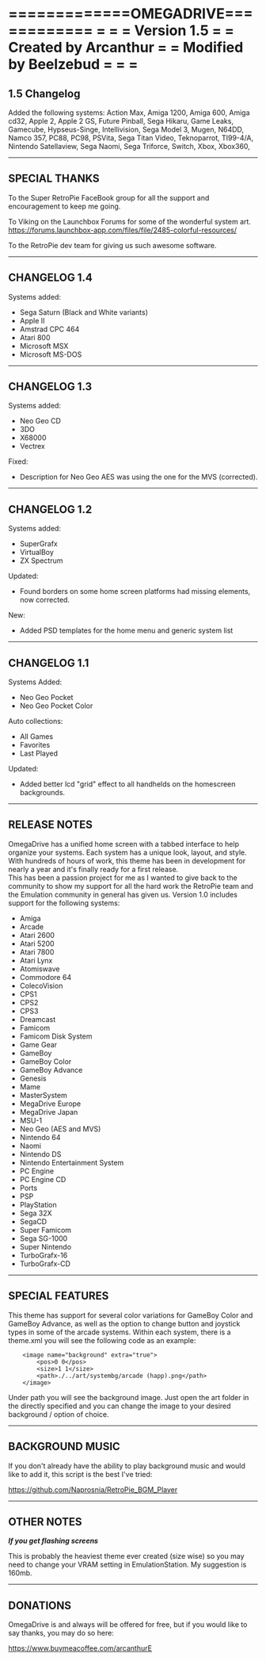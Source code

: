 

=============OMEGADRIVE============
=			  	  				  =
=           Version 1.5           =
=       Created by Arcanthur      =
=	Modified by Beelzebud	  =
=				  				  =
===================================

1.5 Changelog
-----------------------------------
Added the following systems:
Action Max,
Amiga 1200,
Amiga 600,
Amiga cd32,
Apple 2,
Apple 2 GS,
Future Pinball,
Sega Hikaru,
Game Leaks,
Gamecube,
Hypseus-Singe,
Intellivision,
Sega Model 3,
Mugen,
N64DD,
Namco 357,
PC88,
PC98,
PSVita,
Sega Titan Video,
Teknoparrot,
TI99-4/A,
Nintendo Satellaview,
Sega Naomi,
Sega Triforce,
Switch,
Xbox,
Xbox360,



-----------------------------------
SPECIAL THANKS
-----------------------------------

To the Super RetroPie FaceBook group for all the support and encouragement to keep me going.

To Viking on the Launchbox Forums for some of the wonderful system art.
https://forums.launchbox-app.com/files/file/2485-colorful-resources/

To the RetroPie dev team for giving us such awesome software.

-----------------------------------
CHANGELOG 1.4
-----------------------------------

Systems added:

- Sega Saturn (Black and White variants)
- Apple II
- Amstrad CPC 464
- Atari 800
- Microsoft MSX
- Microsoft MS-DOS


-----------------------------------
CHANGELOG 1.3
-----------------------------------

Systems added:

- Neo Geo CD
- 3DO
- X68000
- Vectrex

Fixed:

- Description for Neo Geo AES was using the one for the MVS (corrected).

-----------------------------------
CHANGELOG 1.2
-----------------------------------

Systems added:

- SuperGrafx
- VirtualBoy
- ZX Spectrum

Updated:

- Found borders on some home screen platforms had missing elements, now corrected.

New:

- Added PSD templates for the home menu and generic system list

-----------------------------------
CHANGELOG 1.1
-----------------------------------

Systems Added:

- Neo Geo Pocket
- Neo Geo Pocket Color

Auto collections:
- All Games
- Favorites
- Last Played

Updated:
- Added better lcd "grid" effect to all handhelds on the homescreen backgrounds.

-----------------------------------
RELEASE NOTES
-----------------------------------

OmegaDrive has a unified home screen with a tabbed interface to help organize your systems.  Each system has a unique look, layout, and style.
With hundreds of hours of work, this theme has been in development for nearly a year and it's finally ready for a first release.  
This has been a passion project for me as I wanted to give back to the community to show my support for all the hard work 
the RetroPie team and the Emulation community in general has given us.  Version 1.0 includes support for the following systems:

- Amiga
- Arcade
- Atari 2600
- Atari 5200
- Atari 7800
- Atari Lynx
- Atomiswave
- Commodore 64
- ColecoVision
- CPS1
- CPS2
- CPS3
- Dreamcast
- Famicom
- Famicom Disk System
- Game Gear
- GameBoy
- GameBoy Color
- GameBoy Advance
- Genesis
- Mame
- MasterSystem
- MegaDrive Europe
- MegaDrive Japan
- MSU-1
- Neo Geo (AES and MVS)
- Nintendo 64
- Naomi
- Nintendo DS
- Nintendo Entertainment System
- PC Engine
- PC Engine CD
- Ports
- PSP
- PlayStation
- Sega 32X
- SegaCD
- Super Famicom
- Sega SG-1000
- Super Nintendo
- TurboGrafx-16
- TurboGrafx-CD 

-----------------------------------
SPECIAL FEATURES
-----------------------------------

This theme has support for several color variations for GameBoy Color and GameBoy Advance, as
well as the option to change button and joystick types in some of the arcade systems.  Within each system,
there is a theme.xml you will see the following code as an example:

		<image name="background" extra="true">
			<pos>0 0</pos>
			<size>1 1</size>
			<path>./../art/systembg/arcade (happ).png</path>
		</image>

Under path you will see the background image.  Just open the art folder in the directly specified and you can
change the image to your desired background / option of choice.

-----------------------------------
BACKGROUND MUSIC
-----------------------------------

If you don't already have the ability to play background music and would like to add it, this script is the best I've tried:

https://github.com/Naprosnia/RetroPie_BGM_Player

-----------------------------------
OTHER NOTES
-----------------------------------

***If you get flashing screens***

This is probably the heaviest theme ever created (size wise) so you may need to change your VRAM setting in EmulationStation.
My suggestion is 160mb.

-----------------------------------
DONATIONS
-----------------------------------

OmegaDrive is and always will be offered for free, but if you would like to say thanks, you may do so here:

https://www.buymeacoffee.com/arcanthurE
